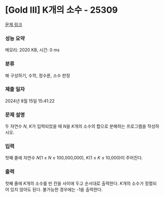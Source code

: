 # [Gold III] K개의 소수 - 25309 

[문제 링크](https://www.acmicpc.net/problem/25309) 

### 성능 요약

메모리: 2020 KB, 시간: 0 ms

### 분류

해 구성하기, 수학, 정수론, 소수 판정

### 제출 일자

2024년 8월 15일 15:41:22

### 문제 설명

<p>두 자연수 <em>N,</em> <i>K</i>가 입력되었을 때 <em>N</em>을 <i>K</i>개의 소수의 합으로 분해하는 프로그램을 작성하시오.</p>

### 입력 

 <p>첫째 줄에 자연수 <em>N</em>(1 ≤ <em>N</em> ≤ 100,000,000), <i>K</i>(1 ≤ <i>K</i> ≤ 10,000)이 주어진다.</p>

### 출력 

 <p>첫째 줄에 <i>K</i>개의 소수를 빈 칸을 사이에 두고 순서대로 출력한다. <i>K</i>개의 소수가 정렬되어 있지 않아도 된다. 불가능한 경우에는 -1을 출력한다.</p>

